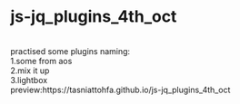 # js-jq_plugins_4th_oct
<html>
<br>
practised some plugins naming:<br>
1.some from aos<br>
2.mix it up <br>
3.lightbox <br>
preview:https://tasniattohfa.github.io/js-jq_plugins_4th_oct
</html>
